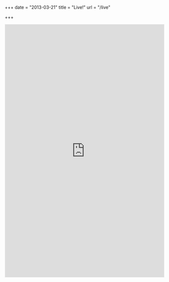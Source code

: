 +++
date = "2013-03-21"
title = "Live!"
url = "/live"

+++

  <iframe width="100%" height="800" frameborder="0" marginheight="0" marginwidth="0" allowtransparency="true" src="https://www.crowdcast.io/e/alanbush17?navlinks=false&embed=true" style="border: 1px solid #EEE;"></iframe>
